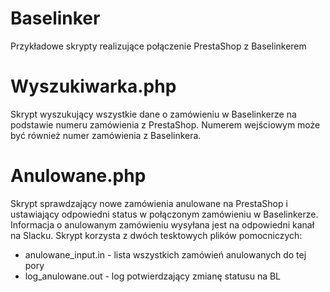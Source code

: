 # Baselinker

Przykładowe skrypty realizujące połączenie PrestaShop z Baselinkerem

# Wyszukiwarka.php

Skrypt wyszukujący wszystkie dane o zamówieniu w Baselinkerze na podstawie numeru zamówienia z PrestaShop. 
Numerem wejściowym może być również numer zamówienia z Baselinkera.

# Anulowane.php

Skrypt sprawdzający nowe zamówienia anulowane na PrestaShop i ustawiający odpowiedni status w połączonym zamówieniu w Baselinkerze. Informacja o anulowanym zamówieniu wysyłana jest na odpowiedni kanał na Slacku. Skrypt korzysta z dwóch tesktowych plików pomocniczych:
 - anulowane_input.in - lista wszystkich zamówień anulowanych do tej pory
 - log_anulowane.out - log potwierdzający zmianę statusu na BL



